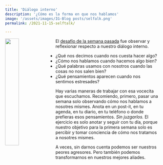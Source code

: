 ```yaml
---
title: 'Diálogo interno'
description: '¿Cómo es la forma en que nos hablamos'
image: '/assets/images/IG-Blog posts/selfalk.png'
permalink: /2021-11-15-selftalk/

---
```

<a href="https://www.instagram.com/p/CWTOs-hJ7Po/"><img align="left" src='/assets/images/IG-Blog posts/selfalk.png' width='30%' style='margin-right:1em'></a> El [desafío de la semana pasada](https://www.instagram.com/p/CWTOs-hJ7Po/) fue observar y reflexionar respecto a nuestro diálogo interno. 

- ¿Qué nos decimos cuando nos cuesta hacer algo?
- ¿Cómo nos hablamos cuando hacemos algo bien?
- ¿Qué palabras usamos con nosotros cuando las cosas no nos salen bien?
- ¿Qué pensamientos aparecen cuando nos sentimos estresades?

Hay varias maneras de trabajar con esa vocecita que escuchamos. Recomiendo, primero, pasar una semana solo observando cómo nos hablamos a nosotres mismes. Anota en un post-it, en tu agenda, en tu diario, en tu teléfono o donde prefieras esos pensamientos. *Sin juzgarlos.* El ejercicio es solo anotar y seguir con tu día, porque nuestro objetivo para la primera semana solo es percibir y tomar conciencia de cómo nos tratamos a nosotres mismes. 

A veces, sin darnos cuenta podemos ser nuestros peores agresores. Pero también podemos transformarnos en nuestros mejores aliades.

